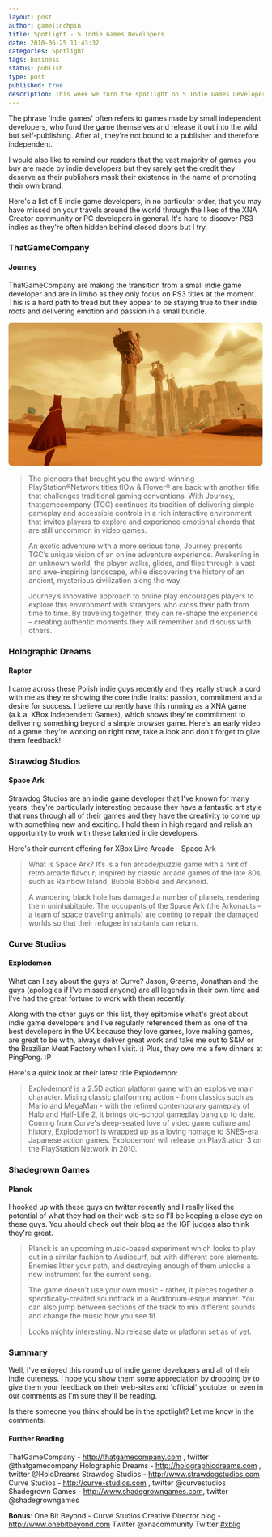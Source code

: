 ```yaml
---
layout: post
author: gamelinchpin
title: Spotlight - 5 Indie Games Developers
date: 2010-06-25 11:43:32
categories: Spotlight
tags: business
status: publish
type: post
published: true
description: This week we turn the spotlight on 5 Indie Games Developers. Do you agree? Should you be in this list?
---
```

The phrase 'indie games' often refers to games made by small independent
developers, who fund the game themselves and release it out into the
wild but self-publishing. After all, they're not bound to a publisher
and therefore independent.

I would also like to remind our readers that the vast majority of games
you buy are made by indie developers but they rarely get the credit they
deserve as their publishers mask their existence in the name of
promoting their own brand.

Here's a list of 5 indie game developers, in no particular order, that
you may have missed on your travels around the world through the likes
of the XNA Creator community or PC developers in general. It's hard to
discover PS3 indies as they're often hidden behind closed doors but I
try.

### ThatGameCompany

#### Journey

ThatGameCompany are making the transition from a small indie game
developer and are in limbo as they only focus on PS3 titles at the
moment. This is a hard path to tread but they appear to be staying true
to their indie roots and delivering emotion and passion in a small
bundle.

![](assets/Screen-shot-2010-06-22-at-23.54.34.png "Screen shot 2010-06-22 at 23.54.34")

> The pioneers that brought you the award-winning PlayStation®Network
> titles flOw & Flower® are back with another title that challenges
> traditional gaming conventions. With Journey, thatgamecompany (TGC)
> continues its tradition of delivering simple gameplay and accessible
> controls in a rich interactive environment that invites players to
> explore and experience emotional chords that are still uncommon in
> video games.
>
> An exotic adventure with a more serious tone, Journey presents TGC’s
> unique vision of an online adventure experience. Awakening in an
> unknown world, the player walks, glides, and flies through a vast and
> awe-inspiring landscape, while discovering the history of an ancient,
> mysterious civilization along the way.
>
> Journey’s innovative approach to online play encourages players to
> explore this environment with strangers who cross their path from time
> to time. By traveling together, they can re-shape the experience –
> creating authentic moments they will remember and discuss with others.

### Holographic Dreams

#### Raptor

I came across these Polish indie guys recently and they really struck a
cord with me as they're showing the core indie
traits: passion, commitment and a desire for success. I believe currently have this running as a XNA game (a.k.a. XBox Independent Games), which shows
they're commitment to delivering something beyond a simple browser game.
Here's an early video of a game they're working on right now, take a
look and don't forget to give them feedback!

### Strawdog Studios

#### Space Ark

Strawdog Studios are an indie game developer that I've known for many
years, they're particularly interesting because they have a fantastic
art style that runs through all of their games and they have the
creativity to come up with something new and exciting. I hold them in
high regard and relish an opportunity to work with these talented indie
developers.

Here's their current offering for XBox Live Arcade - Space Ark

> What is Space Ark?
>  It’s is a fun arcade/puzzle game with a hint of retro arcade flavour;
> inspired by classic arcade games of the late 80s, such as Rainbow
> Island, Bubble Bobble and Arkanoid.
>
> A wandering black hole has damaged a number of planets, rendering them
> uninhabitable. The occupants of the Space Ark (the Arkonauts – a team
> of space traveling animals) are coming to repair the damaged worlds so
> that their refugee inhabitants can return.

### Curve Studios

#### Explodemon

What can I say about the guys at Curve? Jason, Graeme, Jonathan and the
guys (apologies if I've missed anyone) are all legends in their own time
and I've had the great fortune to work with them recently.

Along with the other guys on this list, they epitomise what's great
about indie game developers and I've regularly referenced them as one of
the best developers in the UK because they love games, love making
games, are great to be with, always deliver great work and take me out
to S&M or the Brazilian Meat Factory when I visit. :) Plus, they owe me
a few dinners at PingPong. :P

Here's a quick look at their latest title
Explodemon:

> Explodemon! is a 2.5D action platform game with an explosive main
> character. Mixing classic platforming action - from classics such as
> Mario and MegaMan - with the refined contemporary gameplay of Halo and
> Half-Life 2, it brings old-school gameplay bang up to date. Coming
> from Curve's deep-seated love of video game culture and history,
> Explodemon! is wrapped up as a loving homage to SNES-era Japanese
> action games.
>  Explodemon! will release on PlayStation 3 on the PlayStation Network
> in 2010.

### Shadegrown Games

#### Planck

I hooked up with these guys on twitter recently and I really liked the
potential of what they had on their web-site so I'll be keeping a close
eye on these guys. You should check out their blog as the IGF judges
also think they're great.

> Planck is an upcoming music-based experiment which looks to play out
> in a similar fashion to Audiosurf, but with different core elements.
> Enemies litter your path, and destroying enough of them unlocks a new
> instrument for the current song.
>
> The game doesn't use your own music - rather, it pieces together a
> specifically-created soundtrack in a Auditorium-esque manner. You can
> also jump between sections of the track to mix different sounds and
> change the music how you see fit.
>
> Looks mighty interesting. No release date or platform set as of yet.

### Summary

Well, I've enjoyed this round up of indie game developers and all of
their indie cuteness. I hope you show them some appreciation by dropping
by to give them your feedback on their web-sites and 'official' youtube,
or even in our comments as I'm sure they'll be reading.

Is there someone you think should be in the spotlight? Let me know in
the comments.

#### Further Reading

ThatGameCompany - http://thatgamecompany.com , twitter @thatgamecompany
 Holographic Dreams - http://holographicdreams.com , twitter
@HoloDreams
 Strawdog Studios - http://www.strawdogstudios.com
 Curve Studios - http://curve-studios.com , twitter @curvestudios
 Shadegrown Games - http://www.shadegrowngames.com, twitter
@shadegrowngames

**Bonus**:
 One Bit Beyond - Curve Studios Creative Director blog -
http://www.onebitbeyond.com
 Twitter @xnacommunity
 Twitter [\#xblig](http://twitter.com/#search?q=%23XBLIG)
